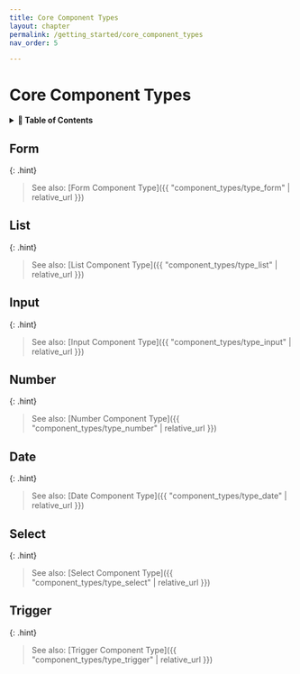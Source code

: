 ```yaml
---
title: Core Component Types
layout: chapter
permalink: /getting_started/core_component_types
nav_order: 5

---
```


# Core Component Types

<details>
<summary>
<strong>📖 Table of Contents</strong>
</summary>

  {{ "
<!-- vim-markdown-toc GitLab -->

* [Form](#form)
* [List](#list)
* [Input](#input)
* [Number](#number)
* [Date](#date)
* [Select](#select)
* [Trigger](#trigger)

<!-- vim-markdown-toc -->
       " | markdownify }}

</details>


## Form

{: .hint}
> See also: [Form Component Type]({{ "component_types/type_form" | relative_url }})

## List

{: .hint}
> See also: [List Component Type]({{ "component_types/type_list" | relative_url }})

## Input

{: .hint}
> See also: [Input Component Type]({{ "component_types/type_input" | relative_url }})

## Number

{: .hint}
> See also: [Number Component Type]({{ "component_types/type_number" | relative_url }})

## Date

{: .hint}
> See also: [Date Component Type]({{ "component_types/type_date" | relative_url }})

## Select

{: .hint}
> See also: [Select Component Type]({{ "component_types/type_select" | relative_url }})

## Trigger

{: .hint}
> See also: [Trigger Component Type]({{ "component_types/type_trigger" | relative_url }})

